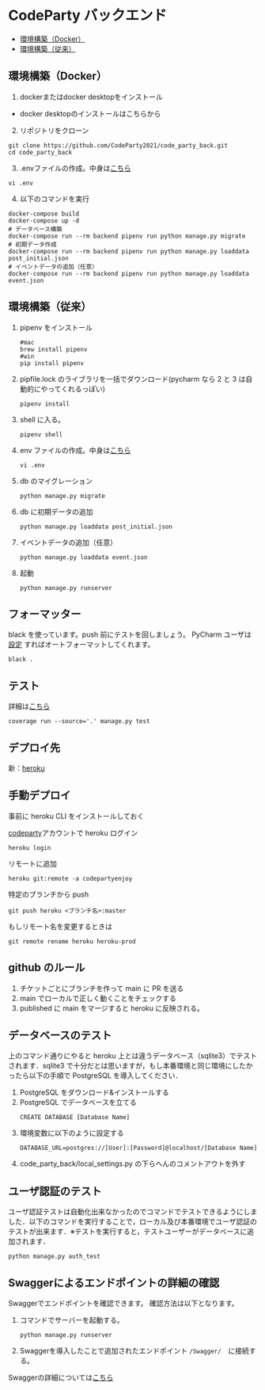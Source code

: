 # CodeParty バックエンド
- [環境構築（Docker）](#環境構築docker)
- [環境構築（従来）](#環境構築従来)

## 環境構築（Docker）
1. dockerまたはdocker desktopをインストール
  - docker desktopのインストールはこちらから
2. リポジトリをクローン
```
git clone https://github.com/CodeParty2021/code_party_back.git
cd code_party_back
```
3. .envファイルの作成。中身は[こちら](https://www.notion.so/ea4344dedbb444818cb1aad0f7b6b612?p=750a8dca400848d1a0ee8c8b1613d343)
```
vi .env
```
4. 以下のコマンドを実行
```
docker-compose build
docker-compose up -d
# データベース構築
docker-compose run --rm backend pipenv run python manage.py migrate
# 初期データ作成
docker-compose run --rm backend pipenv run python manage.py loaddata post_initial.json
# イベントデータの追加（任意）
docker-compose run --rm backend pipenv run python manage.py loaddata event.json
```

## 環境構築（従来）

1. pipenv をインストール
   ```
   #mac
   brew install pipenv
   #win
   pip install pipenv
   ```
2. pipfile.lock のライブラリを一括でダウンロード(pycharm なら 2 と 3 は自動的にやってくれるっぽい)
   ```
   pipenv install
   ```
3. shell に入る。
   ```
   pipenv shell
   ```
4. env ファイルの作成。中身は[こちら](https://www.notion.so/ea4344dedbb444818cb1aad0f7b6b612?p=750a8dca400848d1a0ee8c8b1613d343)

   ```
   vi .env
   ```

5. db のマイグレーション

   ```
   python manage.py migrate
   ```

6. db に初期データの追加
   ```
   python manage.py loaddata post_initial.json
   ```
7. イベントデータの追加（任意）
   ```
   python manage.py loaddata event.json
   ```
8. 起動
   ```
   python manage.py runserver
   ```

## フォーマッター

black を使っています。push 前にテストを回しましょう。
PyCharm ユーザは[設定](https://www.notion.so/ea4344dedbb444818cb1aad0f7b6b612?p=98997f2292984e3ab4511f02f97cd21d) すればオートフォーマットしてくれます。

```
black .
```

## テスト

詳細は[こちら](https://www.notion.so/ea4344dedbb444818cb1aad0f7b6b612?p=6f0af3fa3f53409ab0f4feb14adb3038)

```
coverage run --source='.' manage.py test
```

## デプロイ先

新：[heroku](https://codepartyenjoy.herokuapp.com/)

## 手動デプロイ

事前に heroku CLI をインストールしておく

[codeparty](https://www.notion.so/e9be2d0a144c453d9c89ebb8cbdc6752)アカウントで heroku ログイン

```
heroku login
```

リモートに追加

```
heroku git:remote -a codepartyenjoy
```

特定のブランチから push

```
git push heroku <ブランチ名>:master
```

もしリモート名を変更するときは

```
git remote rename heroku heroku-prod
```

## github のルール

1. チケットごとにブランチを作って main に PR を送る
2. main でローカルで正しく動くことをチェックする
3. published に main をマージすると heroku に反映される。

## データベースのテスト

上のコマンド通りにやると heroku 上とは違うデータベース（sqlite3）でテストされます．sqlite3 で十分だとは思いますが，もし本番環境と同じ環境にしたかったら以下の手順で PostgreSQL を導入してください．

1. PostgreSQL をダウンロード&インストールする
2. PostgreSQL でデータベースを立てる
   ```
   CREATE DATABASE [Database Name]
   ```
3. 環境変数に以下のように設定する
   ```
   DATABASE_URL=postgres://[User]:[Password]@localhost/[Database Name]
   ```
4. code_party_back/local_settings.py の下らへんのコメントアウトを外す

## ユーザ認証のテスト

ユーザ認証テストは自動化出来なかったのでコマンドでテストできるようにしました．以下のコマンドを実行することで，ローカル及び本番環境でユーザ認証のテストが出来ます．※テストを実行すると，テストユーザーがデータベースに追加されます．

```
python manage.py auth_test
```

## Swaggerによるエンドポイントの詳細の確認
Swaggerでエンドポイントを確認できます。
確認方法は以下となります。
1. コマンドでサーバーを起動する。
   ```
   python manage.py runserver
   ```
2. Swaggerを導入したことで追加されたエンドポイント ```/Swagger/```　に接続する。

Swaggerの詳細については[こちら](https://www.notion.so/ea4344dedbb444818cb1aad0f7b6b612?p=0caa224d7c63453eb5b1253aab224ac0)

